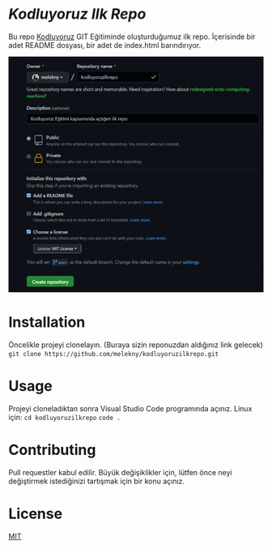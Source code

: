 # *Kodluyoruz Ilk Repo*
Bu repo [Kodluyoruz](https://www.kodluyoruz.org/) GIT Eğitiminde oluşturduğumuz ilk repo. İçerisinde bir adet README dosyası, bir adet de index.html barındırıyor.

![Proje Resmi](https://github.com/melekny/kodluyoruzilkrepo/blob/main/figures/github.png)

#  Installation
Öncelikle projeyi clonelayın. (Buraya sizin reponuzdan aldığınız link gelecek)
`git clone https://github.com/melekny/kodluyoruzilkrepo.git`

#  Usage
Projeyi cloneladıktan sonra Visual Studio Code programında açınız.
Linux için:
`cd kodluyoruzilkrepo`
`code .`

#  Contributing
Pull requestler kabul edilir. Büyük değişiklikler için, lütfen önce neyi değiştirmek istediğinizi tartışmak için bir konu açınız.

#  License
[MIT](https://choosealicense.com/licenses/mit/)